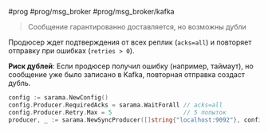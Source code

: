 #prog #prog/msg_broker #prog/msg_broker/kafka

> Сообщение гарантированно доставляется, но возможны дубли

Продюсер ждет подтверждения от всех реплик (`acks=all`) и повторяет отправку при ошибках (`retries > 0`).

**Риск дублей**: Если продюсер получил ошибку (например, таймаут), но сообщение уже было записано в Kafka, повторная отправка создаст дубль.

```go
config := sarama.NewConfig()
config.Producer.RequiredAcks = sarama.WaitForAll // acks=all
config.Producer.Retry.Max = 5                    // 5 попыток
producer, _ := sarama.NewSyncProducer([]string{"localhost:9092"}, config)
```
